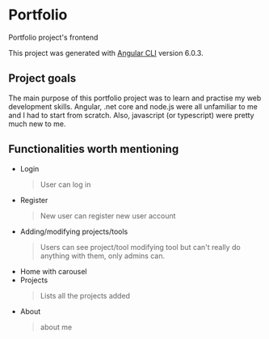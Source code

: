 # Portfolio

Portfolio project's  frontend

This project was generated with [Angular CLI](https://github.com/angular/angular-cli) version 6.0.3.

## Project goals

The main purpose of this portfolio project was to learn and practise my web development skills. Angular, .net core and node.js were all unfamiliar to me and I had to start from scratch. Also, javascript (or typescript) were pretty much new to me.

## Functionalities worth mentioning

- Login 
  > User can log in
- Register
  > New user can register new user account
- Adding/modifying projects/tools
  > Users can see project/tool modifying tool but can't really do anything with them, only admins can.
- Home with carousel
- Projects
  > Lists all the projects added
- About
  > about me
